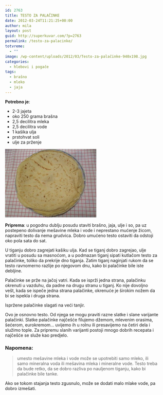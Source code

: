 ```yaml
---
id: 2763
title: TESTO ZA PALAČINKE
date: 2012-03-24T11:21:25+00:00
author: mila
layout: post
guid: http://superkuvar.com/?p=2763
permalink: /testo-za-palacinke/
totvreme:
  - ""
image: /wp-content/uploads/2012/03/Testo-za-palačinke-940x198.jpg
categories:
  - hlebovi i pogače
tags:
  - brašno
  - mleko
  - jaja
---
```

**Potrebno je**:

  * 2-3 jajeta
  * oko 250 grama brašna
  * 2,5 decilitra mleka
  * 2,5 decilitra vode
  * 1 kašika ulja
  * prstohvat soli
  * ulje za prženje

<img class="alignnone size-medium wp-image-2765" title="Testo za palačinke" src="/wp-content/uploads/2012/03/Testo-za-palačinke-300x225.jpg" alt="" width="300" height="225" /> 

**Priprema**: u pogodnu dublju posudu staviti brašno, jaja, ulje i so, pa uz postepeno dolivanje mešavine mleka i vode i neprestano mućenje žicom, napraviti testo da nema grudvica. Dobro umućeno testo ostaviti da odstoji oko pola sata do sat.

U tiganju dobro zagrejati kašiku ulja. Kad se tiganj dobro zagrejao, ulje vratiti u posudu sa masnoćom, a u podmazan tiganj sipati kutlačom testo za palačinke, toliko da prekrije dno tiganja. Zatim tiganj naginjati rukom da se testo ravnomerno razlije po njegovom dnu, kako bi palačinke bile iste debljine.

Palačinke se prže na jačoj vatri. Kada se isprži jedna strana, palačinku okrenuti u vazduhu, da padne na drugu stranu u tiganj. Ko nije dovoljno vešt, kada se ispeče jedna strana palačinke, okrenuće je širokim nožem da bi se ispekla i druga strana.

Ispržene palačinke slagati na veći tanjir.

Ovo je osnovno testo. Od njega se mogu praviti razne slatke i slane varijante palačinki. Slatke palačinke najčešće filujemo džemom, mlevenim orasima, šećerom, eurokremom&#8230; uvijemo ih u rolnu ili presavijemo na četiri dela i služimo tople. Za pripremu slanih varijanti postoji mnogo dobrih recepata i najčešće se služe kao predjelo.

### Napomena:
> umesto mešavine mleka i vode može se upotrebiti samo mleko, ili samo mineralna voda ili mešavina mleka i mineralne vode. Testo treba da bude retko, da se dobro razliva po nauljenom tiganju, kako bi palačinke bile tanke.

Ako se tokom stajanja testo zgusnulo, može se dodati malo mlake vode, pa dobro izmešati.